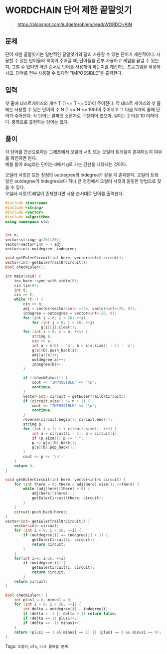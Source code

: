 # WORDCHAIN 단어 제한 끝말잇기
>https://algospot.com/judge/problem/read/WORDCHAIN

## 문제
단어 제한 끝말잇기는 일반적인 끝말잇기와 달리 사용할 수 있는 단어가 제한적이다. 사용할 수 있는 단어들의 목록이 주어질 때, 단어들을 전부 사용하고 게임을 끝낼 수 있는지, 그럴 수 있다면 어떤 순서로 단어를 사용해야 하는지를 계산하는 프로그램을 작성하시오. 단어를 전부 사용할 수 없다면 "IMPOSSIBLE"을 출력한다.  

## 입력
첫 줄에 테스트케이스의 개수 T (1 <= T <= 50)이 주어진다. 각 테스트 케이스의 첫 줄에는 사용할 수 있는 단어의 수 N (1 <= N <= 100)이 주어지고 그 다음 N개의 줄에 단어가 주어진다. 각 단어는 알파벳 소문자로 구성되어 있으며, 길이는 2 이상 10 이하이다. 중복으로 출현하는 단어는 없다.

## 풀이
각 단어를 간선으로하는 그래프에서 오일러 서킷 또는 오일러 트레일이 존재하는지 여부를 확인하면 된다.  
예를 들어 dog라는 단어는 d에서 g로 가는 간선을 나타내는 것이다.  

오일러 서킷은 모든 정점의 outdegree와 indegree가 같을 때 존재한다. 오일러 트레일은 outdegree가 indegree보다 하나 큰 정점에서 오일러 서킷과 동일한 방법으로 찾을 수 있다.  
오일러 서킷/트레일이 존재한다면 사용 순서대로 단어를 출력한다.

```cpp
#include <iostream>
#include <string>
#include <vector>
#include <algorithm>
using namespace std;


int n;
vector<string> g[26][26];
vector<vector<int > > adj;
vector<int> outdegree, indegree;

void getEulerCircuit(int here, vector<int>& circuit);
vector<int> getEulerTrailOrCircuit();
bool checkEuler();

int main(void) {
    ios_base::sync_with_stdio(0);
    cin.tie(0);
    int t;
    cin >> t;
    while (t--) {
        cin >> n;
        adj = vector<vector<int> >(26, vector<int>(26, 0));
        indegree = outdegree = vector<int>(26, 0);
        for (int i = 0; i < 26; ++i)
            for (int j = 0; j < 26; ++j)
                g[i][j].clear();
        for (int i = 0; i < n; ++i) {
            string s;
            cin >> s;
            int a = s[0] - 'a', b = s[s.size() - 1] - 'a';
            g[a][b].push_back(s);
            adj[a][b]++;
            outdegree[a]++;
            indegree[b]++;
        }

        if (!checkEuler()) {
            cout << "IMPOSSIBLE" << '\n';
            continue;
        }
        vector<int> circuit = getEulerTrailOrCircuit();
        if (circuit.size() != n + 1) {
            cout << "IMPOSSIBLE" << '\n';
            continue;
        }
        reverse(circuit.begin(), circuit.end());
        string p;
        for (int i = 1; i < circuit.size(); ++i) {
            int a = circuit[i - 1], b = circuit[i];
            if (p.size()) p += " ";
            p += g[a][b].back();
            g[a][b].pop_back();
        }
        cout << p << '\n';
    }
    return 0;
}

void getEulerCircuit(int here, vector<int>& circuit) {
    for (int there = 0; there < adj[here].size(); ++there) {
        while (adj[here][there] > 0) {
            adj[here][there]--;
            getEulerCircuit(there, circuit);
        }
    }
    circuit.push_back(here);
}
vector<int> getEulerTrailOrCircuit() {
    vector<int> circuit;
    for (int i = 0; i < 26; ++i) {
        if (outdegree[i] == indegree[i] + 1) {
            getEulerCircuit(i, circuit);
            return circuit;
        }
    }
    for(int i=0; i<26; ++i)
        if (outdegree[i]) {
            getEulerCircuit(i, circuit);
            return circuit;
        }
    return circuit;
}

bool checkEuler() {
    int plus1 = 0, minus1 = 0;
    for (int i = 0; i < 26; ++i) {
        int delta = outdegree[i] - indegree[i];
        if (delta < -1 || delta > 1) return false;
        if (delta == 1) plus1++;
        if (delta == -1) minus1++;
    }
    return (plus1 == 1 && minus1 == 1) || (plus1 == 0 && minus1 == 0);
}
```

Tags: `오일러`, `dfs`, `다시 풀어볼 문제`